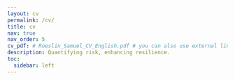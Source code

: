 ```yaml
---
layout: cv
permalink: /cv/
title: cv
nav: true
nav_order: 5
cv_pdf: # Roeslin_Samuel_CV_English.pdf # you can also use external links here
description: Quantifying risk, enhancing resilience.
toc:
  sidebar: left
---
```

